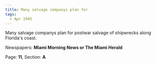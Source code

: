 ```yaml
---  
title: Many salvage companys plan for  
tags:  
  - Apr 1945  
---  
```

  
Many salvage companys plan for postwar salvage of shipwrecks along Florida's coast.  
  
Newspapers: **Miami Morning News or The Miami Herald**  
  
Page: **11**, Section: **A** 
